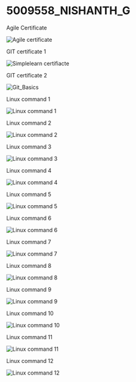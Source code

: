 # 5009558_NISHANTH_G

Agile Certificate

![Agile certificate](SDLC/Agile_certificate.png)

GIT certificate 1

![Simplelearn certifiacte](GIT/GIT-1.png)

GIT certificate 2

![Git_Basics](GIT/GIT_Basics.png)

Linux command 1

![Linux command 1](LINUX/Linux%20command%201.png)

Linux command 2

![Linux command 2](LINUX/Linux%20command%202.png)

Linux command 3

![Linux command 3](LINUX/Linux%20command%203.png)

Linux command 4

![Linux command 4](LINUX/Linux%20command%204.png)

Linux command 5

![Linux command 5](LINUX/Linux%20command%205.png)

Linux command 6

![Linux command 6](LINUX/Linux%20command%206.png)

Linux command 7

![Linux command 7](LINUX/Linux%20command%207.png)

Linux command 8

![Linux command 8](LINUX/Linux%20command%208.png)

Linux command 9

![Linux command 9](LINUX/Linux%20command%209.png)

Linux command 10

![Linux command 10](LINUX/Linux%20command%2010.png)

Linux command 11

![Linux command 11](LINUX/Linux%20command%2011.png)

Linux command 12

![Linux command 12](LINUX/Linux%20Command%2012.png)






